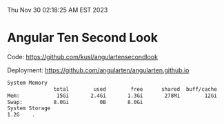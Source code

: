 Thu Nov 30 02:18:25 AM EST 2023

# Angular Ten Second Look

Code: https://github.com/kusl/angulartensecondlook

Deployment: https://github.com/angularten/angularten.github.io

```bash
System Memory
               total        used        free      shared  buff/cache   available
Mem:            15Gi       2.4Gi       1.3Gi       278Mi        12Gi        12Gi
Swap:          8.0Gi          0B       8.0Gi
System Storage
1.2G	.
```
```bash
